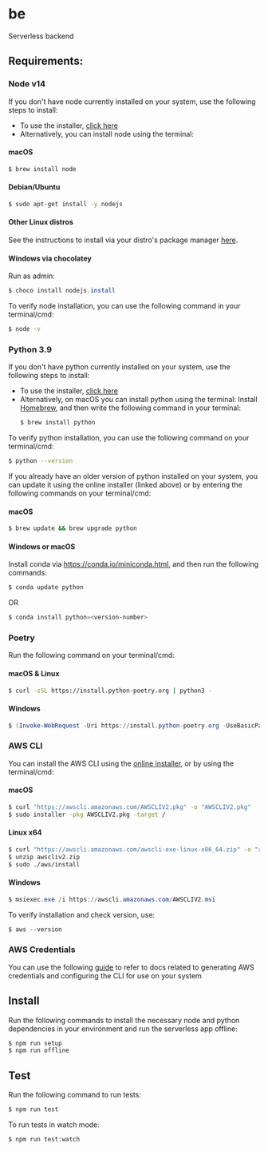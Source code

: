 # be
Serverless backend


## Requirements:
### Node v14
If you don't have node currently installed on your system, use the following steps to install:
- To use the installer, [click here](https://nodejs.org/en/download/)
- Alternatively, you can install node using the terminal:

#### macOS
```bash
$ brew install node
```
#### Debian/Ubuntu
```bash
$ sudo apt-get install -y nodejs
```

#### Other Linux distros
See the instructions to install via your distro's package manager [here](https://nodejs.org/en/download/package-manager/).

#### Windows via chocolatey
Run as admin:
```powershell
$ choco install nodejs.install
```

To verify node installation, you can use the following command in your terminal/cmd: 
```bash
$ node -v
```
### Python 3.9
If you don't have python currently installed on your system, use the following steps to install:
- To use the installer, [click here](https://www.python.org/downloads/)
- Alternatively, on macOS you can install python using the terminal:
Install [Homebrew](https://brew.sh/), and then write the following command in your terminal:
  ```bash
  $ brew install python
  ```
To verify python installation, you can use the following command on your terminal/cmd: 
```bash
$ python --version
```

If you already have an older version of python installed on your system, you can update it using the online installer (linked above) or by entering the following commands on your terminal/cmd:
#### macOS
```bash
$ brew update && brew upgrade python
```
#### Windows or macOS
Install conda via https://conda.io/miniconda.html, and then run the following commands:
```powershell
$ conda update python
```
OR
```powershell
$ conda install python=<version-number>
```

### Poetry
Run the following command on your terminal/cmd:
#### macOS & Linux
```bash
$ curl -sSL https://install.python-poetry.org | python3 -
```
#### Windows
```powershell
$ (Invoke-WebRequest -Uri https://install.python-poetry.org -UseBasicParsing).Content | python -
```

### AWS CLI
You can install the AWS CLI using the [online installer](https://docs.aws.amazon.com/cli/latest/userguide/getting-started-install.html), or by using the terminal/cmd:
#### macOS
```bash
$ curl "https://awscli.amazonaws.com/AWSCLIV2.pkg" -o "AWSCLIV2.pkg"
$ sudo installer -pkg AWSCLIV2.pkg -target /
```
#### Linux x64
```bash
$ curl "https://awscli.amazonaws.com/awscli-exe-linux-x86_64.zip" -o "awscliv2.zip"
$ unzip awscliv2.zip
$ sudo ./aws/install
```

#### Windows
```powershell
$ msiexec.exe /i https://awscli.amazonaws.com/AWSCLIV2.msi
```

To verify installation and check version, use:
```powershell
$ aws --version
```

### AWS Credentials
You can use the following [guide](https://docs.aws.amazon.com/cli/latest/userguide/cli-chap-configure.html) to refer to docs related to generating AWS credentials and configuring the CLI for use on your system


## Install
Run the following commands to install the necessary node and python dependencies in your environment and run the serverless app offline:
```bash
$ npm run setup
$ npm run offline
```

## Test
Run the following command to run tests:
```bash
$ npm run test
```

To run tests in watch mode:
```bash
$ npm run test:watch
```

